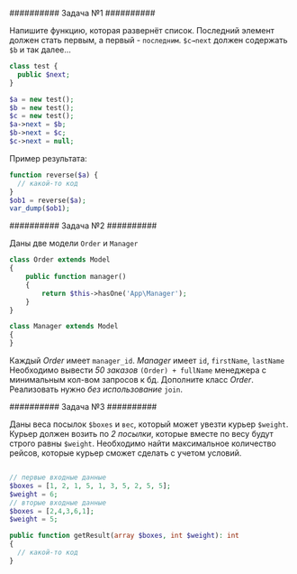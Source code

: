 ########## Задача №1 ##########

Напишите функцию, которая развернёт список.
Последний элемент должен стать первым, а первый - `последним`. 
`$c→next` должен содержать `$b` и так далее...

```php
class test {
  public $next;
}

$a = new test();
$b = new test();
$c = new test();
$a->next = $b;
$b->next = $c;
$c->next = null;
```

Пример результата:
```php
function reverse($a) {
  // какой-то код
}
$ob1 = reverse($a);
var_dump($ob1);

```


########## Задача №2 ##########

Даны две модели `Order` и `Manager`

```php
class Order extends Model
{
    public function manager()
    {
        return $this->hasOne('App\Manager');
    }
}

class Manager extends Model
{
}

```


Каждый *Order* имеет `manager_id`. *Manager* имеет `id`, `firstName`, `lastName`
Необходимо вывести *50 заказов* `(Order) + fullName` менеджера с минимальным кол-вом запросов к бд.
Дополните класс *Order*.
Реализовать нужно *без использование* `join`.

########## Задача №3 ##########

Даны веса посылок `$boxes` и `вес`, который может увезти курьер `$weight`.
Курьер должен возить по *2 посылки*, которые вместе по весу будут строго равны `$weight`.
Необходимо найти максимальное количество рейсов, которые курьер сможет сделать с учетом условий.

```php

// первые входные данные
$boxes = [1, 2, 1, 5, 1, 3, 5, 2, 5, 5];
$weight = 6;
// вторые входные данные
$boxes = [2,4,3,6,1];
$weight = 5;

public function getResult(array $boxes, int $weight): int
{
  // какой-то код
}
```
